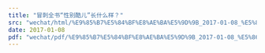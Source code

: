 ```yaml
---
title: "冒刺全书“性别酷儿”长什么样？"
src: "wechat/html/%E9%85%B7%E5%84%BF%E8%AE%BA%E5%9D%9B_2017-01-08_%E5%86%92%E5%88%BA%E5%85%A8%E4%B9%A6%E2%80%9C%E6%80%A7%E5%88%AB%E9%85%B7%E5%84%BF%E2%80%9D%E9%95%BF%E4%BB%80%E4%B9%88%E6%A0%B7%EF%BC%9F.html"
date: 2017-01-08
pdf: "wechat/pdf/%E9%85%B7%E5%84%BF%E8%AE%BA%E5%9D%9B_2017-01-08_%E5%86%92%E5%88%BA%E5%85%A8%E4%B9%A6%E2%80%9C%E6%80%A7%E5%88%AB%E9%85%B7%E5%84%BF%E2%80%9D%E9%95%BF%E4%BB%80%E4%B9%88%E6%A0%B7%EF%BC%9F.pdf"
---
```

